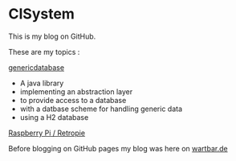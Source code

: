 # CISystem

This is my blog on GitHub.

These are my topics :

[genericdatabase](genericdatabase.md)

* A java library 
* implementing an abstraction layer 
* to provide access to a database 
* with a datbase scheme for handling generic data
* using a H2 database  

[Raspberry Pi / Retropie](raspberrypi.md)

Before blogging on GitHub pages my blog was here on [wartbar.de](http://www.wartbar.de/topic_CISYSTEM.html)
